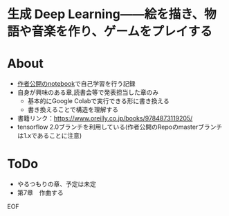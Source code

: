# 生成 Deep Learning――絵を描き、物語や音楽を作り、ゲームをプレイする

# About
* [作者公開のnotebook](https://github.com/davidADSP/GDL_code/tree/tensorflow_2)で自己学習を行う記録
* 自身が興味のある章,読書会等で発表担当した章のみ
  * 基本的にGoogle Colabで実行できる形に書き換える
  * 書き換えることで構造を理解する
* 書籍リンク：https://www.oreilly.co.jp/books/9784873119205/
* tensorflow 2.0ブランチを利用している(作者公開のRepoのmasterブランチは1.xであることに注意)

# ToDo
* やるつもりの章、予定は未定
* 第7章　作曲する

EOF
